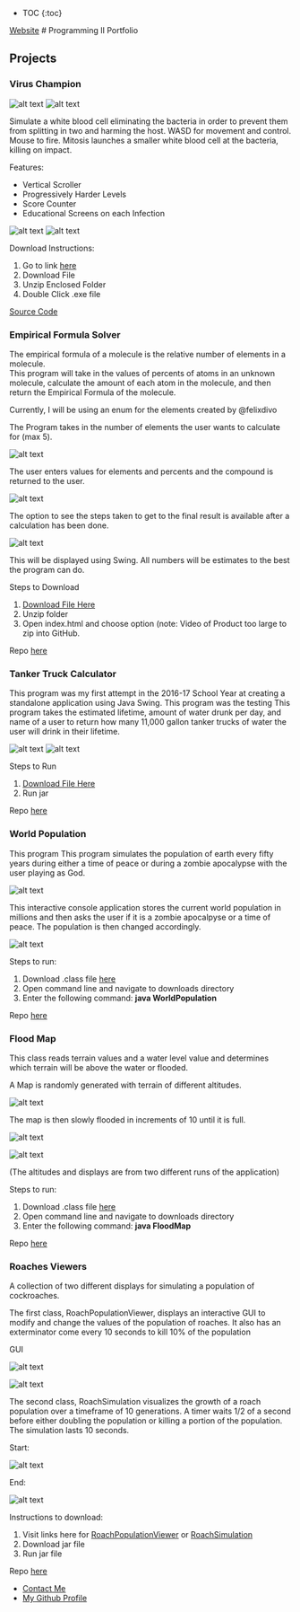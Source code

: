 * TOC
{:toc}

<html>
    <body>
        <a href="index.html">Website</a>
    </body>
</html>
# Programming II Portfolio

## Projects

### Virus Champion


![alt text](https://kragula.github.io/Programming-II-Portfolio/VirusChampion/Screenshots/TitleScreen.png "Title Screen")
![alt text](https://kragula.github.io/Programming-II-Portfolio/VirusChampion/Screenshots/InstructionScreen.png "Instructions Screen")

Simulate a white blood cell eliminating the bacteria in order to prevent them from splitting in two and harming the host.  WASD for movement and control.  Mouse to fire.  Mitosis launches a smaller white blood cell at the bacteria, killing on impact.

Features:
<ul>
<li> Vertical Scroller</li>
<li> Progressively Harder Levels</li>
<li> Score Counter</li>
<li> Educational Screens on each Infection</li>
</ul>

![alt text](https://kragula.github.io/Programming-II-Portfolio/VirusChampion/Screenshots/Cellsgame.png "Gameplay")
![alt text](https://kragula.github.io/Programming-II-Portfolio/VirusChampion/Screenshots/Cellsend.png "Game Over")


Download Instructions:

1. Go to link [here](https://drive.google.com/open?id=0ByM0es_F6i1FekhHdDZrZEtseEU)
2. Download File
3. Unzip Enclosed Folder
4. Double Click .exe file

[Source Code](https://github.com/KRagula/Programming-II-Portfolio/tree/master/VirusChampion/src)

### Empirical Formula Solver

The empirical formula of a molecule is the relative number of elements in a molecule.  
This program will take in the values of percents of atoms in an unknown molecule, calculate the amount of each atom in the molecule, and then return the Empirical Formula of the molecule.

Currently, I will be using an enum for the elements created by @felixdivo

The Program takes in the number of elements the user wants to calculate for (max 5).  

![alt text](https://kragula.github.io/Programming-II-Portfolio/EmpiricalFormulaSolver/Screenshots/EmpirFormEntry.png)

The user enters values for elements and percents and the compound is returned to the user.  

![alt text](https://kragula.github.io/Programming-II-Portfolio/EmpiricalFormulaSolver/Screenshots/CalculatorScreen.png)

The option to see the steps taken to get to the final result is available after a calculation has been done.

![alt text](https://kragula.github.io/Programming-II-Portfolio/EmpiricalFormulaSolver/Screenshots/InstructionsCalc.png)

This will be displayed using Swing.  All numbers will be estimates to the best the program can do.

Steps to Download
1. [Download File Here](https://github.com/KRagula/Programming-II-Portfolio/blob/master/EmpiricalFormulaSolver/EmpirFormulaSolver.zip)
2. Unzip folder
3. Open index.html and choose option (note: Video of Product too large to zip into GitHub.

Repo [here](https://github.com/KRagula/Programming-II-Portfolio/blob/master/EmpiricalFormulaSolver)

### Tanker Truck Calculator

This program was my first attempt in the 2016-17 School Year at creating a standalone application using Java Swing.  This program was the testing
This program takes the estimated lifetime, amount of water drunk per day, and name of a user to return how many 11,000 gallon tanker trucks of water the user will drink in their lifetime.  

![alt text](https://kragula.github.io/Programming-II-Portfolio/TankerTruckGUI/Screenshots/TankerCalc.png)
![alt text](https://kragula.github.io/Programming-II-Portfolio/TankerTruckGUI/Screenshots/ResultsTanker.png)

Steps to Run
1. [Download File Here](https://github.com/KRagula/Programming-II-Portfolio/blob/master/TankerTruckGUI/TankerTruck.jar)
2. Run jar

Repo [here](https://github.com/KRagula/Programming-II-Portfolio/blob/master/TankerTruckGUI)

### World Population

This program This program simulates the population of earth every fifty years
during either a time of peace or during a zombie apocalypse with the user
playing as God.

![alt text](https://kragula.github.io/Programming-II-Portfolio/WorldPopulation/Screenshots/WorldPopScreen.png "Display")

This interactive console application stores the current world population in millions and then asks the user if it is a zombie apocalpyse or a time of peace.  The population is then changed accordingly.

![alt text](https://kragula.github.io/Programming-II-Portfolio/WorldPopulation/Screenshots/EndScreen.png "Display")

Steps to run:
1. Download .class file [here](https://github.com/KRagula/Programming-II-Portfolio/blob/master/WorldPopulation/WorldPopulation.class)
2. Open command line and navigate to downloads directory
3. Enter the following command: **java WorldPopulation**

Repo [here](https://github.com/KRagula/Programming-II-Portfolio/blob/master/WorldPopulation)

### Flood Map
This class reads terrain values and a water level value and determines which terrain will be above the water or flooded.

A Map is randomly generated with terrain of different altitudes.

![alt text](https://kragula.github.io/Programming-II-Portfolio/FloodMap/Screenshots/FloodMapAlt.png "Display")

The map is then slowly flooded in increments of 10 until it is full.

![alt text](https://kragula.github.io/Programming-II-Portfolio/FloodMap/Screenshots/FloodMapPartial.png "Partial")

![alt text](https://kragula.github.io/Programming-II-Portfolio/FloodMap/Screenshots/FloodMapFull.png "Display")

(The altitudes and displays are from two different runs of the application)

Steps to run:
1. Download .class file [here](https://github.com/KRagula/Programming-II-Portfolio/blob/master/FloodMap/FloodMap.class)
2. Open command line and navigate to downloads directory
3. Enter the following command: **java FloodMap**

Repo [here](https://github.com/KRagula/Programming-II-Portfolio/blob/master/FloodMap)

### Roaches Viewers

A collection of two different displays for simulating a population of cockroaches.

The first class, RoachPopulationViewer, displays an interactive GUI to modify and change the values of the population of
roaches.  It also has an exterminator come every 10 seconds to kill 10% of the population

GUI

![alt text](https://kragula.github.io/Programming-II-Portfolio/Roaches/Screenshots/RoachViewerStart.png)

![alt text](https://kragula.github.io/Programming-II-Portfolio/Roaches/Screenshots/RoachViewerDouble.png)

The second class, RoachSimulation visualizes the growth of a roach population over a timeframe of 10 generations.  A timer waits
1/2 of a second before either doubling the population or killing a portion of the population.  The simulation lasts 10 seconds.

Start:

![alt text](https://kragula.github.io/Programming-II-Portfolio/Roaches/Screenshots/RoachesPartial.png)

End:

![alt text](https://kragula.github.io/Programming-II-Portfolio/Roaches/Screenshots/RoachesFinal.png)

Instructions to download:
1. Visit links here for [RoachPopulationViewer](https://github.com/KRagula/Programming-II-Portfolio/blob/master/Roaches/RoachPopulationViewer.jar) or [RoachSimulation](https://github.com/KRagula/Programming-II-Portfolio/blob/master/Roaches/RoachSimulation.jar)
2. Download jar file
3. Run jar file

Repo [here](https://github.com/KRagula/Programming-II-Portfolio/blob/master/Roaches)

<footer>
    		<ul>
        		<li><a href="mailto:k.ragula1@gmail.com">Contact Me</a></li>
        		<li><a href="https://github.com/KRagula">My Github Profile</a></li>
            
